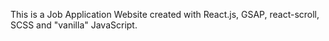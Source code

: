 This is a Job Application Website created with React.js, GSAP, react-scroll, SCSS and "vanilla" JavaScript.
